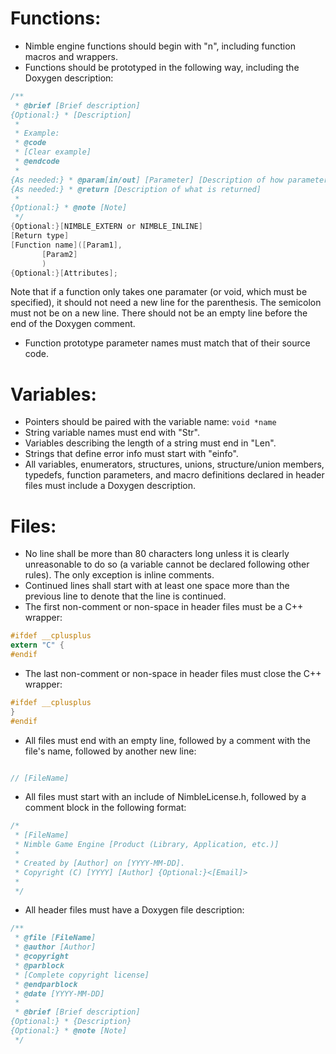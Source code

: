 # Functions:

* Nimble engine functions should begin with "n", including function macros and wrappers.
* Functions should be prototyped in the following way, including the Doxygen description:
```C
/**
 * @brief [Brief description]
{Optional:} * [Description]
 *
 * Example:
 * @code
 * [Clear example]
 * @endcode
 *
{As needed:} * @param[in/out] [Parameter] [Description of how parameter affects function]
{As needed:} * @return [Description of what is returned]
 *
{Optional:} * @note [Note]
 */
{Optional:}[NIMBLE_EXTERN or NIMBLE_INLINE]
[Return type]
[Function name]([Param1],
       [Param2]
       )
{Optional:}[Attributes];
```
Note that if a function only takes one paramater (or void, which must be specified), it should not need a new line for the parenthesis. The semicolon must not be on a new line. There should not be an empty line before the end of the Doxygen comment.

* Function prototype parameter names must match that of their source code.

# Variables:

* Pointers should be paired with the variable name: `void *name`
* String variable names must end with "Str".
* Variables describing the length of a string must end in "Len".
* Strings that define error info must start with "einfo".
* All variables, enumerators, structures, unions, structure/union members, typedefs, function parameters, and macro definitions declared in header files must include a Doxygen description.

# Files:

* No line shall be more than 80 characters long unless it is clearly unreasonable to do so (a variable cannot be declared following other rules). The only exception is inline comments.
* Continued lines shall start with at least one space more than the previous line to denote that the line is continued.
* The first non-comment or non-space in header files must be a C++ wrapper:
```C
#ifdef __cplusplus
extern "C" {
#endif
```
* The last non-comment or non-space in header files must close the C++ wrapper:
```C
#ifdef __cplusplus
}
#endif
```
* All files must end with an empty line, followed by a comment with the file's name, followed by another new line:
```C

// [FileName]

```
* All files must start with an include of NimbleLicense.h, followed by a comment block in the following format:
```C
/*
 * [FileName]
 * Nimble Game Engine [Product (Library, Application, etc.)]
 *
 * Created by [Author] on [YYYY-MM-DD].
 * Copyright (C) [YYYY] [Author] {Optional:}<[Email]>
 *
 */
```
* All header files must have a Doxygen file description:
```C
/**
 * @file [FileName]
 * @author [Author]
 * @copyright
 * @parblock
 * [Complete copyright license]
 * @endparblock
 * @date [YYYY-MM-DD]
 *
 * @brief [Brief description]
{Optional:} * {Description}
{Optional:} * @note [Note]
 */
```
